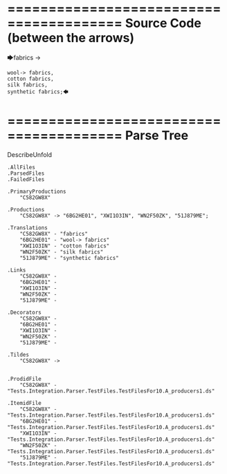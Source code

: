 ========================================
Source Code (between the arrows)
========================================

🡆fabrics ->

	wool-> fabrics,
	cotton fabrics,
	silk fabrics,
	synthetic fabrics;🡄

========================================
Parse Tree
========================================
DescribeUnfold

    .AllFiles
    .ParsedFiles
    .FailedFiles

    .PrimaryProductions
        "C582GW8X" 

    .Productions
        "C582GW8X" -> "6BG2HE01", "XWI1O3IN", "WN2F50ZK", "51J879ME";

    .Translations
        "C582GW8X" - "fabrics"
        "6BG2HE01" - "wool-> fabrics"
        "XWI1O3IN" - "cotton fabrics"
        "WN2F50ZK" - "silk fabrics"
        "51J879ME" - "synthetic fabrics"

    .Links
        "C582GW8X" - 
        "6BG2HE01" - 
        "XWI1O3IN" - 
        "WN2F50ZK" - 
        "51J879ME" - 

    .Decorators
        "C582GW8X" - 
        "6BG2HE01" - 
        "XWI1O3IN" - 
        "WN2F50ZK" - 
        "51J879ME" - 

    .Tildes
        "C582GW8X" -> 


    .ProdidFile
        "C582GW8X" - "Tests.Integration.Parser.TestFiles.TestFilesFor10.A_producers1.ds"

    .ItemidFile
        "C582GW8X" - "Tests.Integration.Parser.TestFiles.TestFilesFor10.A_producers1.ds"
        "6BG2HE01" - "Tests.Integration.Parser.TestFiles.TestFilesFor10.A_producers1.ds"
        "XWI1O3IN" - "Tests.Integration.Parser.TestFiles.TestFilesFor10.A_producers1.ds"
        "WN2F50ZK" - "Tests.Integration.Parser.TestFiles.TestFilesFor10.A_producers1.ds"
        "51J879ME" - "Tests.Integration.Parser.TestFiles.TestFilesFor10.A_producers1.ds"

